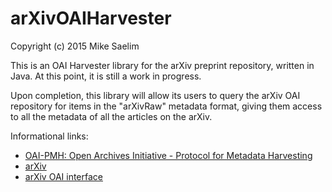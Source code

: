 arXivOAIHarvester
=================

Copyright (c) 2015 Mike Saelim

This is an OAI Harvester library for the arXiv preprint repository, written in Java.  At this point, it is still a work
in progress.

Upon completion, this library will allow its users to query the arXiv OAI repository for items in the "arXivRaw" metadata
format, giving them access to all the metadata of all the articles on the arXiv.

Informational links:

* [OAI-PMH: Open Archives Initiative - Protocol for Metadata Harvesting](http://www.openarchives.org/pmh/)
* [arXiv](http://arxiv.org/)
* [arXiv OAI interface](http://arxiv.org/help/oa/index)




